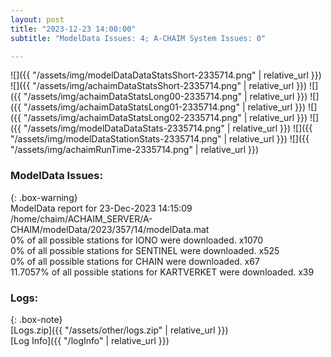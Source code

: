 ```yaml
---
layout: post
title: "2023-12-23 14:00:00"
subtitle: "ModelData Issues: 4; A-CHAIM System Issues: 0"

---
```


![]({{ "/assets/img/modelDataDataStatsShort-2335714.png" | relative_url }})
![]({{ "/assets/img/achaimDataStatsShort-2335714.png" | relative_url }})
![]({{ "/assets/img/achaimDataStatsLong00-2335714.png" | relative_url }})
![]({{ "/assets/img/achaimDataStatsLong01-2335714.png" | relative_url }})
![]({{ "/assets/img/achaimDataStatsLong02-2335714.png" | relative_url }})
![]({{ "/assets/img/modelDataDataStats-2335714.png" | relative_url }})
![]({{ "/assets/img/modelDataStationStats-2335714.png" | relative_url }})
![]({{ "/assets/img/achaimRunTime-2335714.png" | relative_url }})


### ModelData Issues:  
  
{: .box-warning}  
 ModelData report for 23-Dec-2023 14:15:09   
 /home/chaim/ACHAIM_SERVER/A-CHAIM/modelData/2023/357/14/modelData.mat   
 0% of all possible stations for IONO were downloaded. x1070   
 0% of all possible stations for SENTINEL were downloaded. x525   
 0% of all possible stations for CHAIN were downloaded. x67   
 11.7057% of all possible stations for KARTVERKET were downloaded. x39   
  


### Logs:  
  
{: .box-note}  
[Logs.zip]({{ "/assets/other/logs.zip" | relative_url }})  
[Log Info]({{ "/logInfo" | relative_url }})  
